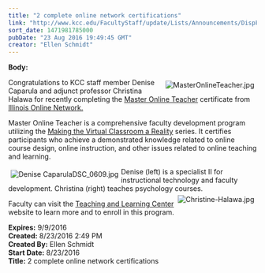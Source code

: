 ```yaml
---
title: "2 complete online network certifications"
link: "http://www.kcc.edu/FacultyStaff/update/Lists/Announcements/DispForm.aspx?ID=2273"
sort_date: 1471981785000
pubDate: "23 Aug 2016 19:49:45 GMT"
creator: "Ellen Schmidt"
---
```


<div><b>Body:</b> <div class="ExternalClass9A209B8A29FF4C7589C4FB8883893D9A"><p>​<img alt="MasterOnlineTeacher.jpg" src="/FacultyStaff/update/Documents/MasterOnlineTeacher.jpg" style="vertical-align:auto;float:right;margin:5px" />Congratulations to KCC staff member Denise Caparula and adjunct professor Christina Halawa for recently completing the <a href="http://www.ion.uillinois.edu/courses/students/mot.asp">Master Online Teacher</a> certificate from <a href="http://www.ion.uillinois.edu/">Illinois Online Network.</a></p>
<p>Master Online Teacher is a comprehensive faculty development program utilizing the <a href="http://www.ion.uillinois.edu/courses/">Making the Virtual Classroom a Reality</a> series. It certifies participants who achieve a demonstrated knowledge related to online course design, online instruction, and other issues related to online teaching and learning.</p>
<p><img alt="Denise CaparulaDSC_0609.jpg" src="/FacultyStaff/update/Documents/Denise%20CaparulaDSC_0609.jpg" style="vertical-align:auto;float:left;margin:5px" />Denise (left) is a specialist II for instructional technology and faculty development. Christina (right) teaches psychology courses. <img alt="Christine-Halawa.jpg" src="/FacultyStaff/update/Documents/Christine-Halawa.jpg" style="vertical-align:auto;float:right;margin:5px" /></p>
<p>Faculty can visit the <a href="/FacultyStaff/departments/ktlc/Pages/default.aspx">Teaching and Learning Center</a> website to learn more and to enroll in this program.<br /></p></div></div>
<div><b>Expires:</b> 9/9/2016</div>
<div><b>Created:</b> 8/23/2016 2:49 PM</div>
<div><b>Created By:</b> Ellen Schmidt</div>
<div><b>Start Date:</b> 8/23/2016</div>
<div><b>Title:</b> 2 complete online network certifications</div>
